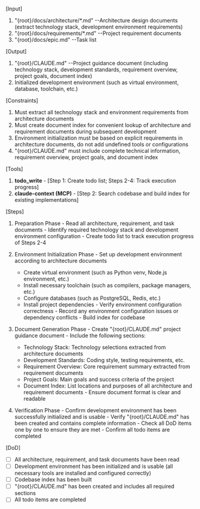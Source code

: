 [Input]
  1. "{root}/docs/architecture/*.md" --Architecture design documents (extract technology stack, development environment requirements)
  2. "{root}/docs/requirements/*.md" --Project requirement documents
  3. "{root}/docs/epic.md" --Task list

[Output]
  1. "{root}/CLAUDE.md" --Project guidance document (including technology stack, development standards, requirement overview, project goals, document index)
  2. Initialized development environment (such as virtual environment, database, toolchain, etc.)

[Constraints]
  1. Must extract all technology stack and environment requirements from architecture documents
  2. Must create document index for convenient lookup of architecture and requirement documents during subsequent development
  3. Environment initialization must be based on explicit requirements in architecture documents, do not add undefined tools or configurations
  4. "{root}/CLAUDE.md" must include complete technical information, requirement overview, project goals, and document index

[Tools]
  1. **todo_write**
    - [Step 1: Create todo list; Steps 2-4: Track execution progress]
  2. **claude-context (MCP)**
    - [Step 2: Search codebase and build index for existing implementations]

[Steps]
  1. Preparation Phase
    - Read all architecture, requirement, and task documents
    - Identify required technology stack and development environment configuration
    - Create todo list to track execution progress of Steps 2-4

  2. Environment Initialization Phase
    - Set up development environment according to architecture documents
      * Create virtual environment (such as Python venv, Node.js environment, etc.)
      * Install necessary toolchain (such as compilers, package managers, etc.)
      * Configure databases (such as PostgreSQL, Redis, etc.)
      * Install project dependencies
    - Verify environment configuration correctness
    - Record any environment configuration issues or dependency conflicts
    - Build index for codebase

  3. Document Generation Phase
    - Create "{root}/CLAUDE.md" project guidance document
    - Include the following sections:
      * Technology Stack: Technology selections extracted from architecture documents
      * Development Standards: Coding style, testing requirements, etc.
      * Requirement Overview: Core requirement summary extracted from requirement documents
      * Project Goals: Main goals and success criteria of the project
      * Document Index: List locations and purposes of all architecture and requirement documents
    - Ensure document format is clear and readable

  4. Verification Phase
    - Confirm development environment has been successfully initialized and is usable
    - Verify "{root}/CLAUDE.md" has been created and contains complete information
    - Check all DoD items one by one to ensure they are met
    - Confirm all todo items are completed

[DoD]
  - [ ] All architecture, requirement, and task documents have been read
  - [ ] Development environment has been initialized and is usable (all necessary tools are installed and configured correctly)
  - [ ] Codebase index has been built
  - [ ] "{root}/CLAUDE.md" has been created and includes all required sections
  - [ ] All todo items are completed
